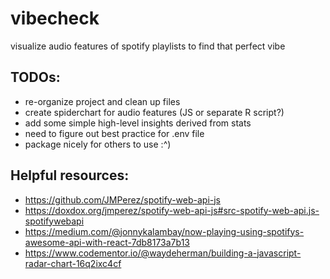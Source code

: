 # vibecheck
visualize audio features of spotify playlists to find that perfect vibe

## TODOs:
* re-organize project and clean up files
* create spiderchart for audio features (JS or separate R script?)
* add some simple high-level insights derived from stats
* need to figure out best practice for .env file
* package nicely for others to use :^)

## Helpful resources:
* https://github.com/JMPerez/spotify-web-api-js
* https://doxdox.org/jmperez/spotify-web-api-js#src-spotify-web-api.js-spotifywebapi
* https://medium.com/@jonnykalambay/now-playing-using-spotifys-awesome-api-with-react-7db8173a7b13
* https://www.codementor.io/@waydeherman/building-a-javascript-radar-chart-16q2ixc4cf
